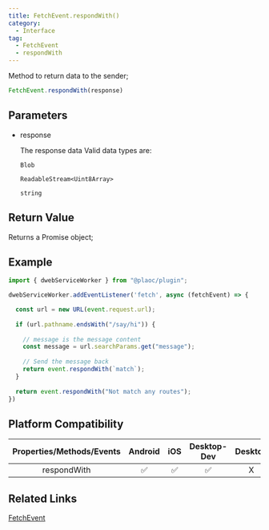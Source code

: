 ```yaml
---
title: FetchEvent.respondWith()
category:
  - Interface  
tag:
  - FetchEvent
  - respondWith
---
```


Method to return data to the sender;

```js
FetchEvent.respondWith(response)  
```

## Parameters

  - response

    The response data
    Valid data types are:

    `Blob` 

    `ReadableStream<Uint8Array>`

    `string`

## Return Value

  Returns a Promise object;

## Example

```js
import { dwebServiceWorker } from "@plaoc/plugin";

dwebServiceWorker.addEventListener('fetch', async (fetchEvent) => {

  const url = new URL(event.request.url);
  
  if (url.pathname.endsWith("/say/hi")) {
  
    // message is the message content
    const message = url.searchParams.get("message");
    
    // Send the message back  
    return event.respondWith(`match`);
  }
  
  return event.respondWith("Not match any routes");
})
```

## Platform Compatibility

| Properties/Methods/Events | Android | iOS | Desktop-Dev | Desktop |
|:-----------------------:|:-------:|:---:|:----------:|:-------:|
| respondWith             | ✅       | ✅   | ✅          | X       |

## Related Links
[FetchEvent](./index.md)